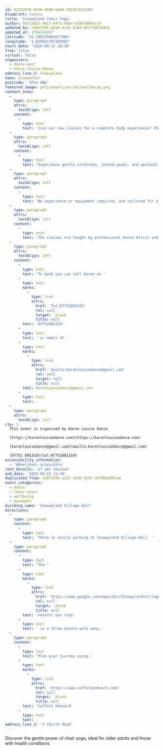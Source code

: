 ```yaml
---
id: 62267076-0e50-4b90-beb9-7824f3531189
blueprint: events
title: 'Stowupland Chair Yoga'
author: 5b72ad31-9613-4471-9564-e28d5005ecc0
updated_by: c86ef296-82a8-4c92-8104-8f274952842b
updated_at: 1756724357
latitude: '52.199279682677904'
longitude: '1.029057297265083'
start_date: '2025-09-22 10:30'
free: false
virtual: false
organisers:
  - dance-east
  - karen-louise-dance
address_line_2: Stowupland
town: Stowmarket
postcode: 'IP14 4BG'
featured_image: pelicanpelican-3x2/wellbeing.png
content_area:
  -
    type: paragraph
    attrs:
      textAlign: left
    content:
      -
        type: text
        text: 'Join our new classes for a complete body experience! The classes aim to enhance strength, flexibility, and balance while nurturing your well-being. '
  -
    type: paragraph
    attrs:
      textAlign: left
    content:
      -
        type: text
        text: 'Experience gentle stretches, seated poses, and optional standing poses supported by the chair. Conclude with relaxation through breath work and mindful practice, leaving you refreshed and ready for the day ahead.'
  -
    type: paragraph
    attrs:
      textAlign: left
    content:
      -
        type: text
        text: 'No experience or equipment required, and tailored for all abilities.'
  -
    type: paragraph
    attrs:
      textAlign: left
    content:
      -
        type: text
        text: 'The classes are taught by professional Dance Artist and qualified Chair Yoga Instructor, Karen Pratt'
  -
    type: paragraph
    attrs:
      textAlign: left
    content:
      -
        type: text
        text: 'To book you can call Karen on '
      -
        type: text
        marks:
          -
            type: link
            attrs:
              href: 'Tel:07751891319'
              rel: null
              target: _blank
              title: null
        text: '07751891319'
      -
        type: text
        text: ' or email at '
      -
        type: text
        marks:
          -
            type: link
            attrs:
              href: 'mailto:karenlouisedance@gmail.com'
              rel: null
              target: null
              title: null
        text: karenlouisedance@gmail.com
      -
        type: text
        text: .
  -
    type: paragraph
    attrs:
      textAlign: left
cta: |-
  This event is organised by Karen Louise Dance

  [https://karenlouisedance.com](https://karenlouisedance.com)

  [karenlouisedance@gmail.com](mailto:karenlouisedance@gmail.com)

  [07751 891319](tel:07751891319)
accessibility_information:
  - 'Wheelchair accessible'
cost_details: '£7 per session'
end_date: '2025-09-22 11:30'
duplicated_from: 2a9f2898-a325-41bb-9147-2e780ab091a4
event_categories:
  - dance
  - later-years
  - wellbeing
  - movement
building_name: 'Stowupland Village Hall'
directions:
  -
    type: paragraph
    content:
      -
        type: text
        text: 'There is onsite parking at Stowupland Village Hall. '
  -
    type: paragraph
    content:
      -
        type: text
        text: 'The '
      -
        type: text
        marks:
          -
            type: link
            attrs:
              href: 'https://www.google.com/maps/dir/Stowupland+Village+Hall,+Church+Road,+Stowupland,+Stowmarket/Primary+School,+Stowmarket+IP14+4BQ/@52.1994757,1.0275554,17z/data=!3m1!4b1!4m14!4m13!1m5!1m1!1s0x47d9bb25afe12aa3:0xf82b484ada3b5a56!2m2!1d1.0290573!2d52.1992008!1m5!1m1!1s0x47d9bb25208d72fd:0x159d9e0f1b850563!2m2!1d1.031256!2d52.199936!3e2?entry=ttu&g_ep=EgoyMDI0MTIwOC4wIKXMDSoASAFQAw%3D%3D'
              rel: null
              target: _blank
              title: null
        text: 'nearest bus stop'
      -
        type: text
        text: ' is a three minute walk away.'
  -
    type: paragraph
    content:
      -
        type: text
        text: 'Plan your journey using '
      -
        type: text
        marks:
          -
            type: link
            attrs:
              href: 'https://www.suffolkonboard.com/'
              rel: null
              target: _blank
              title: null
        text: 'Suffolk Onboard'
      -
        type: text
        text: .
address_line_1: '3 Church Road'
---
```

Discover the gentle power of chair yoga, ideal for older adults and those with health conditions.